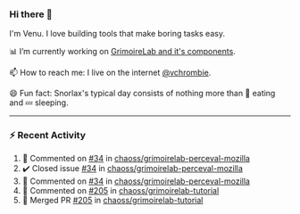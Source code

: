 ### Hi there 👋

I'm Venu. I love building tools that make boring tasks easy.

📊 I’m currently working on [GrimoireLab and it's components](https://chaoss.github.io/grimoirelab).

📫 How to reach me: I live on the internet [@vchrombie](https://www.google.co.in/search?q=vchrombie).

😄 Fun fact: Snorlax's typical day consists of nothing more than :doughnut: eating and :zzz: sleeping.

---

### :zap: Recent Activity

<!--RECENT_ACTIVITY:start-->
1. 💬 Commented on [#34](https://github.com/chaoss/grimoirelab-perceval-mozilla/issues/34#issuecomment-1081408855) in [chaoss/grimoirelab-perceval-mozilla](https://github.com/chaoss/grimoirelab-perceval-mozilla)
2. ✔️ Closed issue [#34](https://github.com/chaoss/grimoirelab-perceval-mozilla/issues/34) in [chaoss/grimoirelab-perceval-mozilla](https://github.com/chaoss/grimoirelab-perceval-mozilla)
3. 💬 Commented on [#34](https://github.com/chaoss/grimoirelab-perceval-mozilla/issues/34#issuecomment-1081408274) in [chaoss/grimoirelab-perceval-mozilla](https://github.com/chaoss/grimoirelab-perceval-mozilla)
4. 💬 Commented on [#205](https://github.com/chaoss/grimoirelab-tutorial/pull/205#issuecomment-1081407242) in [chaoss/grimoirelab-tutorial](https://github.com/chaoss/grimoirelab-tutorial)
5. 🎉 Merged PR [#205](https://github.com/chaoss/grimoirelab-tutorial/pull/205) in [chaoss/grimoirelab-tutorial](https://github.com/chaoss/grimoirelab-tutorial)
<!--RECENT_ACTIVITY:end-->

<!--
**vchrombie/vchrombie** is a ✨ _special_ ✨ repository because its `README.md` (this file) appears on your GitHub profile.

Here are some ideas to get you started:

- 🔭 I’m currently working on ...
- 🌱 I’m currently learning ...
- 👯 I’m looking to collaborate on ...
- 🤔 I’m looking for help with ...
- 💬 Ask me about ...
- 📫 How to reach me: ...
- 😄 Pronouns: ...
- ⚡ Fun fact: ...
-->

